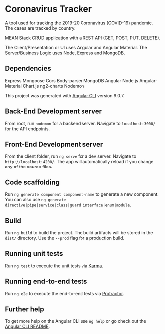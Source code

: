 # Coronavirus Tracker

A tool used for tracking the 2019-20 Coronavirus (COVID-19) pandemic. The cases are tracked by country.

MEAN Stack CRUD application with a REST API (GET, POST, PUT, DELETE).

The Client/Presentation or UI uses Angular and Angular Material.
The Server/Business Logic uses Node, Express and MongoDB.

## Dependencies
Express
Mongoose
Cors
Body-parser
MongoDB
Angular
Node.js
Angular-Material
Chart.js
ng2-charts
Nodemon

This project was generated with [Angular CLI](https://github.com/angular/angular-cli) version 9.0.7.

## Back-End Development server
From root, run `nodemon` for a backend server. Navigate to `localhost:3000/` for the API endpoints.

## Front-End Development server
From the client folder, run `ng serve` for a dev server. Navigate to `http://localhost:4200/`. The app will automatically reload if you change any of the source files.

## Code scaffolding

Run `ng generate component component-name` to generate a new component. You can also use `ng generate directive|pipe|service|class|guard|interface|enum|module`.

## Build

Run `ng build` to build the project. The build artifacts will be stored in the `dist/` directory. Use the `--prod` flag for a production build.

## Running unit tests

Run `ng test` to execute the unit tests via [Karma](https://karma-runner.github.io).

## Running end-to-end tests

Run `ng e2e` to execute the end-to-end tests via [Protractor](http://www.protractortest.org/).

## Further help

To get more help on the Angular CLI use `ng help` or go check out the [Angular CLI README](https://github.com/angular/angular-cli/blob/master/README.md).
